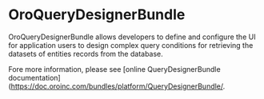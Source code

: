 # OroQueryDesignerBundle

OroQueryDesignerBundle allows developers to define and configure the UI for application users to design complex query conditions for retrieving the datasets of entities records from the database.

Fore more information, please see [online QueryDesignerBundle documentation](https://doc.oroinc.com/bundles/platform/QueryDesignerBundle/.
